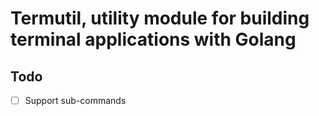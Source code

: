 # Termutil, utility module for building terminal applications with Golang

## Todo
- [ ] Support sub-commands